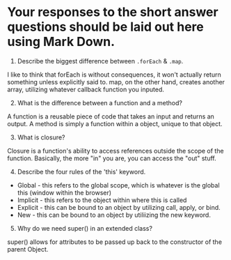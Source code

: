 # Your responses to the short answer questions should be laid out here using Mark Down.
1. Describe the biggest difference between `.forEach` & `.map`.

I like to think that forEach is without consequences, it won't actually return something unless explicitly said to. map, on the other hand, creates another array, utilizing whatever callback function you inputed.

2. What is the difference between a function and a method?

A function is a reusable piece of code that takes an input and returns an output. A method is simply a function within a object, unique to that object.

3. What is closure?

Closure is a function's ability to access references outside the scope of the function. Basically, the more "in" you are, you can access the "out" stuff.

4. Describe the four rules of the 'this' keyword.

* Global - this refers to the global scope, which is whatever is the global this (window within the browser)
* Implicit - this refers to the object within where this is called
* Explicit - this can be bound to an object by utilizing call, apply, or bind.
* New - this can be bound to an object by utiliizing the new keyword.

5. Why do we need super() in an extended class?

super() allows for attributes to be passed up back to the constructor of the parent Object.
